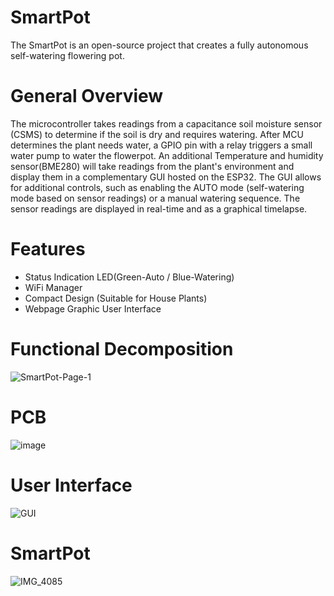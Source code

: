 # SmartPot
The SmartPot is an open-source project that creates a fully autonomous self-watering flowering pot. 

# General Overview
The microcontroller takes readings from a capacitance soil moisture sensor (CSMS) to determine if the soil is dry and requires watering. After MCU determines the plant needs water, a GPIO pin with a relay triggers a small water pump to water the flowerpot. An additional Temperature and humidity sensor(BME280) will take readings from the plant's environment and display them in a complementary GUI hosted on the ESP32. The GUI allows for additional controls, such as enabling the AUTO mode (self-watering mode based on sensor readings) or a manual watering sequence. The sensor readings are displayed in real-time and as a graphical timelapse. 

# Features
- Status Indication LED(Green-Auto / Blue-Watering)
- WiFi Manager
- Compact Design (Suitable for House Plants) 
- Webpage Graphic User Interface

# Functional Decomposition  
![SmartPot-Page-1](https://github.com/DanielisMellow/SMARTPot/assets/82124061/ca4d7b1e-5da4-40e6-b4b0-90f6148438ac)

# PCB 
![image](https://github.com/DanielisMellow/SMARTPot/assets/82124061/d67f55c3-e573-43b5-8a6f-f3c5e03d56ae)

# User Interface 
![GUI](https://user-images.githubusercontent.com/82124061/153277552-153ed56f-00fd-4204-a495-f35f5df36e99.png)

# SmartPot
![IMG_4085](https://user-images.githubusercontent.com/82124061/153272789-2df4694a-e000-48f3-9959-a7e7cce7b357.jpg)


